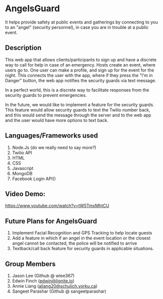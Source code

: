 # AngelsGuard
It helps provide safety at public events and gatherings by connecting to you to an "angel" (security personnel), in case you are in trouble at a public event. 

## Description
This web app that allows clients/participants to sign up and have a discrete way to call for help in case of an emergency. Hosts create an event, where users go to. One user can make a profile, and sign up for the event for the night. This connects the user with the app, where if they press the "I'm in Danger" button, the web app notifies the security guards via text message.

In a perfect world, this is a discrete way to facilitate responses from the security guards to prevent emergencies.

In the future, we would like to implement a feature for the security guards. This feature would allow security guards to text the Twilio number back, and this would send the message through the server and to the web app and the user would have more options to text back.

## Languages/Frameworks used
1. Node.Js (do we really need to say more?)
2. Twilio API 
3. HTML
4. CSS
5. Javascript
6. MongoDB 
7. Facebook Login API()

## Video Demo:
https://www.youtube.com/watch?v=tW5TmxMhtCU

## Future Plans for AngelsGuard
1. Implement Facial Recognition and GPS Tracking to help locate guests
2. Add a feature in which if an angel in the event location or the closest angel cannot be contacted, the police will be notified to arrive
3. Textback/call back feature for security guards in applicable situations. 

## Group Members
1. Jason Lee (Github @ wlee367)
2. Edwin Finch (edwin@lignite.io)
3. Annie Liang (aliang20@schulich.yorku.ca)
4. Sangeet Parashar (Github @ sangeetparashar)
